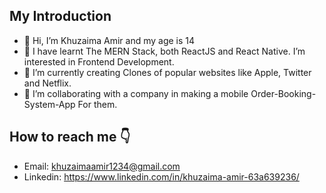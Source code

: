 ## My Introduction
- 👋 Hi, I’m Khuzaima Amir and my age is 14
- 👀 I have learnt The MERN Stack, both ReactJS and React Native. I’m interested in Frontend Development.
- 🌱 I’m currently creating Clones of popular websites like Apple, Twitter and Netflix.
- 💞️ I’m collaborating with a company in making a mobile Order-Booking-System-App For them.

## How to reach me 👇
- Email: khuzaimaamir1234@gmail.com
- Linkedin: https://www.linkedin.com/in/khuzaima-amir-63a639236/
